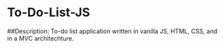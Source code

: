 # To-Do-List-JS

##Description:
To-do list application written in vanilla JS, HTML, CSS, and in a MVC architechture. 

